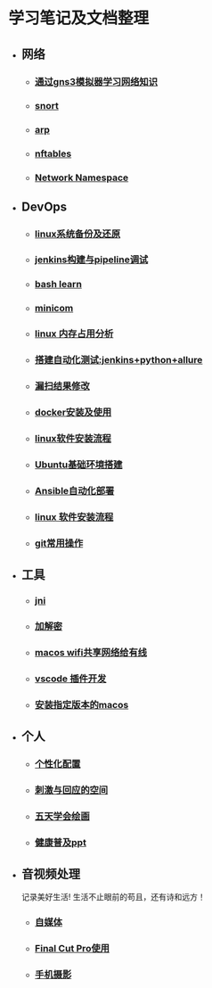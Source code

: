 # 学习笔记及文档整理

- ## 网络  
  - ### [通过gns3模拟器学习网络知识](network/network-learn.md)  
  - ### [snort](./snort/snort.md)  
  - ### [arp](work/arp-nmap.md) 
  - ### [nftables](network/nftables.md)  
  - ### [Network Namespace](network/namespace.md)  
- ## DevOps
  - ### [linux系统备份及还原](DevOps/linux-backup-restore.md)  
  - ### [jenkins构建与pipeline调试](DevOps/jenkins-build.md) 
  - ### [bash learn](DevOps/bash-learn.md) 
  - ### [minicom](DevOps/minicom.md) 
  - ### [linux 内存占用分析](DevOps/linux-mem.md) 
  - ### [搭建自动化测试:jenkins+python+allure](DevOps/auto-test.md) 
  - ### [漏扫结果修改](DevOps/holes.md) 
  - ### [docker安装及使用](DevOps/docker.md) 
  - ### [linux软件安装流程](DevOps/linux-install.md) 
  - ### [Ubuntu基础环境搭建](DevOps/ubuntu-base.md) 
  - ### [Ansible自动化部署](DevOps/ansible.md) 
  - ### [linux 软件安装流程](DevOps/linux-install.md) 
  - ### [git常用操作](DevOps/git.md) 
- ## 工具
  - ### [jni](work/jni.md)  
  - ### [加解密](work/Encryption.md)
  - ### [macos wifi共享网络给有线](notes/share-network.md)   
  - ### [vscode 插件开发](notes/vscode-plugin-dev.md)   
  - ### [安装指定版本的macos](notes/macos-install.md)   
- ## 个人
  - ### [个性化配置](notes/my.md)  
  - ### [刺激与回应的空间](notes/刺激与回应的空间.md) 
  - ### [五天学会绘画](notes/五天学会绘画.md)  
  - ### [健康普及ppt](resources/files/notes/南京市健康普及.pptx)  
- ## 音视频处理
  记录美好生活! 生活不止眼前的苟且，还有诗和远方！
  - ### [自媒体](av/We-Media.md)   
  - ### [Final Cut Pro使用](av/final-cut-pro-usge.md)  
  - ### [手机摄影](av/iphone-video.md)  

